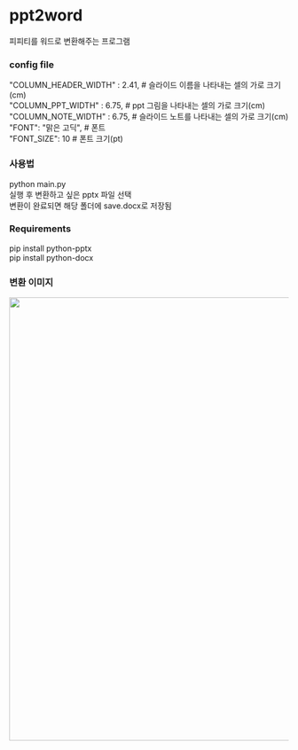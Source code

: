# ppt2word
피피티를 워드로 변환해주는 프로그램


### config file
"COLUMN_HEADER_WIDTH" : 2.41, # 슬라이드 이름을 나타내는 셀의 가로 크기(cm)<br>
"COLUMN_PPT_WIDTH" : 6.75, # ppt 그림을 나타내는 셀의 가로 크기(cm)<br>
"COLUMN_NOTE_WIDTH" : 6.75, # 슬라이드 노트를 나타내는 셀의 가로 크기(cm)<br>
"FONT": "맑은 고딕", # 폰트<br>
"FONT_SIZE": 10 # 폰트 크기(pt)<br>

### 사용법
python main.py<br>
실행 후 변환하고 싶은 pptx 파일 선택<br>
변환이 완료되면 해당 폴더에 save.docx로 저장됨<br>

### Requirements
pip install python-pptx<br>
pip install python-docx<br>

### 변환 이미지
<img src="https://user-images.githubusercontent.com/64792575/180704860-ae021ef5-6f03-4f1c-ac7b-28f048f673c9.png" width=800>
